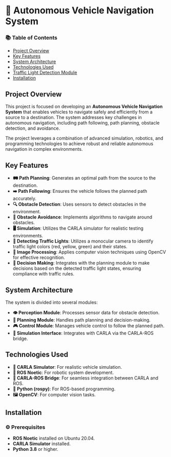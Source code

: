 # 🚗 Autonomous Vehicle Navigation System

### 📚 Table of Contents
- [Project Overview](#project-overview)
- [Key Features](#key-features)
- [System Architecture](#system-architecture)
- [Technologies Used](#technologies-used)
- [Traffic Light Detection Module](#traffic-light-detection-module)
- [Installation](#installation)

## Project Overview
This project is focused on developing an **Autonomous Vehicle Navigation System** that enables vehicles to navigate safely and efficiently from a source to a destination. The system addresses key challenges in autonomous navigation, including path following, path planning, obstacle detection, and avoidance.

The project leverages a combination of advanced simulation, robotics, and programming technologies to achieve robust and reliable autonomous navigation in complex environments.

## Key Features
- **🛤️ Path Planning**: Generates an optimal path from the source to the destination.
- **➡️ Path Following**: Ensures the vehicle follows the planned path accurately.
- **🔍 Obstacle Detection**: Uses sensors to detect obstacles in the environment.
- **🚧 Obstacle Avoidance**: Implements algorithms to navigate around obstacles.
- **🖥️ Simulation**: Utilizes the CARLA simulator for realistic testing environments.
- **🔴 Detecting Traffic Lights**: Utilizes a monocular camera to identify traffic light colors (red, yellow, green) and their states.
- **📸 Image Processing**: Applies computer vision techniques using OpenCV for effective recognition.
- **🚦 Decision Making**: Integrates with the planning module to make decisions based on the detected traffic light states, ensuring compliance with traffic rules.
## System Architecture
The system is divided into several modules:

- **👁️ Perception Module**: Processes sensor data for obstacle detection.
- **🧠 Planning Module**: Handles path planning and decision-making.
- **🎮 Control Module**: Manages vehicle control to follow the planned path.
- **🔗 Simulation Interface**: Integrates with CARLA via the CARLA-ROS bridge.

## Technologies Used
- **🚙 CARLA Simulator**: For realistic vehicle simulation.
- **🤖 ROS Noetic**: For robotic system development.
- **🔌 CARLA-ROS Bridge**: For seamless integration between CARLA and ROS.
- **🐍 Python (rospy)**: For ROS-based programming.
- **🖼️ OpenCV**: For computer vision tasks.


## Installation

### ⚙️ Prerequisites
- **ROS Noetic** installed on Ubuntu 20.04.
- **CARLA Simulator** installed.
- **Python 3.8** or higher.
